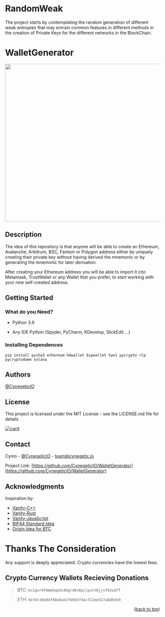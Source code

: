 # RandomWeak
The project starts by contemplating the random generation of different weak entropies that may entrain common features in different methods in the creation of Private Keys for the different networks in the BlockChain.

# WalletGenerator

<img src="https://img2.helpnetsecurity.com/posts2019/ise-042019-1.jpg" width="512"/>

## Description

The idea of this repository is that anyone will be able to create an Ethereum, Avalanche, Arbitrum, BSC, Fantom or Polygon address either by uniquely creating their private key without having derived the mnemonic or by generating the mnemonic for later derivation.

After creating your Ethereum address you will be able to import it into Metamask, TrustWallet or any Wallet that you prefer, to start working with your new self-created address.

## Getting Started

### What do you Need?

* Python 3.9

* Any IDE Python (Spyder, PyCharm, KDevelop, SlickEdit ...)

### Installing Dependences

```
pip install pysha3 ethereum hdwallet bipwallet two1 pycrypto rlp pycryptodome solana
```

## Authors
  
[@CynegeticIO](https://twitter.com/CynegeticIO)

## License

This project is licensed under the MIT License - see the LICENSE.md file for details

[![card](https://github-readme-stats.vercel.app/api?username=CynegeticIO&theme=default&show_icons=true)](https://github.com/CynegeticIO/)

## Contact

Cynio - [@CynegeticIO](https://twitter.com/CynegeticIO) - team@cynegetic.io

Project Link: [https://github.com/CynegeticIO/WalletGenerator](https://github.com/CynegeticIO/WalletGenerator)


## Acknowledgments

Inspiration by:

* [Vanity-C++](https://github.com/johguse/profanity)
* [Vanity-Rust](https://rustrepo.com/repo/Limeth-ethaddrgen-rust-cryptography)
* [Vanity-JavaScript](https://github.com/MyEtherWallet/VanityEth)
* [BIP44 Standard Idea](https://github.com/michailbrynard/ethereum-bip44-python)
* [Origin Idea for BTC](https://github.com/21dotco/two1-python/tree/master/two1)

# Thanks The Consideration

Any support is deeply appreciated.
Crypto currencies have the lowest fees.

## Crypto Currency Wallets Recieving Donations

> BTC:  `bc1qnr97mmekqw5z4dgrd8v6pclpstt6jjnf63zmff`

> ETH:  `0xfdc39e84f80a6ae1fd9d1f4acf22ee527ab85de9`

<p align="right">(<a href="#top">back to top</a>)</p>
